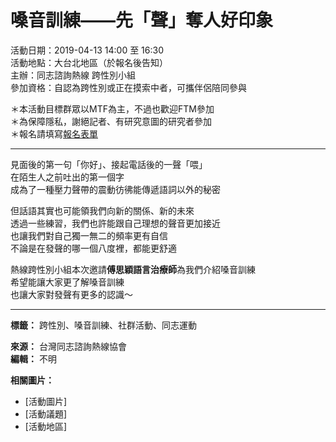# 嗓音訓練——先「聲」奪人好印象

活動日期：2019-04-13 14:00 至 16:30  
活動地點：大台北地區（於報名後告知）  
主辦：同志諮詢熱線 跨性別小組  
參加資格：自認為跨性別或正在摸索中者，可攜伴侶陪同參與  

＊本活動目標群眾以MTF為主，不過也歡迎FTM參加  
＊為保障隱私，謝絕記者、有研究意圖的研究者參加  
＊報名請填寫[報名表單](https://goo.gl/forms/Jc5w5vis2f96R7hS2)  

---

見面後的第一句「你好」、接起電話後的一聲「喂」  
在陌生人之前吐出的第一個字  
成為了一種壓力聲帶的震動彷彿能傳遞語詞以外的秘密  

但話語其實也可能領我們向新的關係、新的未來  
透過一些練習，我們也許能跟自己理想的聲音更加接近  
也讓我們對自己獨一無二的頻率更有自信  
不論是在發聲的哪一個八度裡，都能更舒適  

熱線跨性別小組本次邀請**傅思穎語言治療師**為我們介紹嗓音訓練  
希望能讓大家更了解嗓音訓練  
也讓大家對發聲有更多的認識～

---

**標籤：** 跨性別、嗓音訓練、社群活動、同志運動  

**來源：** 台灣同志諮詢熱線協會  
**編輯：** 不明  

**相關圖片：**  
- [活動圖片]  
- [活動議題]  
- [活動地區]  